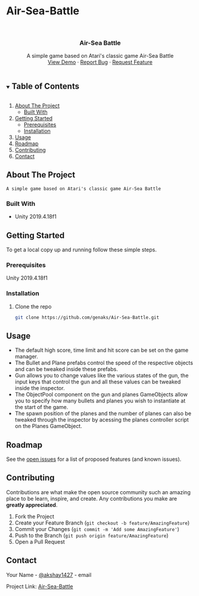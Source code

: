 # Air-Sea-Battle

<!-- PROJECT LOGO -->
<br />
<p align="center">

  <h3 align="center">Air-Sea Battle</h3>

  <p align="center">
    A simple game based on Atari's classic game Air-Sea Battle
    <br />
    <a href="https://github.com/genaks/Air-Sea-Battle">View Demo</a>
    ·
    <a href="https://github.com/genaks/Air-Sea-Battle/issues">Report Bug</a>
    ·
    <a href="https://github.com/genaks/Air-Sea-Battle/issues">Request Feature</a>
  </p>
</p>



<!-- TABLE OF CONTENTS -->
<details open="open">
  <summary><h2 style="display: inline-block">Table of Contents</h2></summary>
  <ol>
    <li>
      <a href="#about-the-project">About The Project</a>
      <ul>
        <li><a href="#built-with">Built With</a></li>
      </ul>
    </li>
    <li>
      <a href="#getting-started">Getting Started</a>
      <ul>
        <li><a href="#prerequisites">Prerequisites</a></li>
        <li><a href="#installation">Installation</a></li>
      </ul>
    </li>
    <li><a href="#usage">Usage</a></li>
    <li><a href="#roadmap">Roadmap</a></li>
    <li><a href="#contributing">Contributing</a></li>
    <li><a href="#contact">Contact</a></li>
  </ol>
</details>



<!-- ABOUT THE PROJECT -->
## About The Project

    A simple game based on Atari's classic game Air-Sea Battle



### Built With

* Unity 2019.4.18f1


<!-- GETTING STARTED -->
## Getting Started

To get a local copy up and running follow these simple steps.

### Prerequisites

Unity 2019.4.18f1

### Installation

1. Clone the repo
   ```sh
   git clone https://github.com/genaks/Air-Sea-Battle.git
   ```


<!-- USAGE EXAMPLES -->
## Usage

* The default high score, time limit and hit score can be set on the game manager.
* The Bullet and Plane prefabs control the speed of the respective objects and can be tweaked inside these prefabs.
* Gun allows you to change values like the various states of the gun, the input keys that control the gun and all these values can be tweaked inside the inspector.
* The ObjectPool component on the gun and planes GameObjects allow you to specify how many bullets and planes you wish to instantiate at the start of the game.
* The spawn position of the planes and the number of planes can also be tweaked through the inspector by acessing the planes controller script on the Planes GameObject.


<!-- ROADMAP -->
## Roadmap

See the [open issues](https://github.com/genaks/Air-Sea-Battle/issues) for a list of proposed features (and known issues).



<!-- CONTRIBUTING -->
## Contributing

Contributions are what make the open source community such an amazing place to be learn, inspire, and create. Any contributions you make are **greatly appreciated**.

1. Fork the Project
2. Create your Feature Branch (`git checkout -b feature/AmazingFeature`)
3. Commit your Changes (`git commit -m 'Add some AmazingFeature'`)
4. Push to the Branch (`git push origin feature/AmazingFeature`)
5. Open a Pull Request

<!-- CONTACT -->
## Contact

Your Name - [@akshay1427](https://twitter.com/akshay1427) - email

Project Link: [Air-Sea-Battle](https://github.com/genaks/Air-Sea-Battle)

